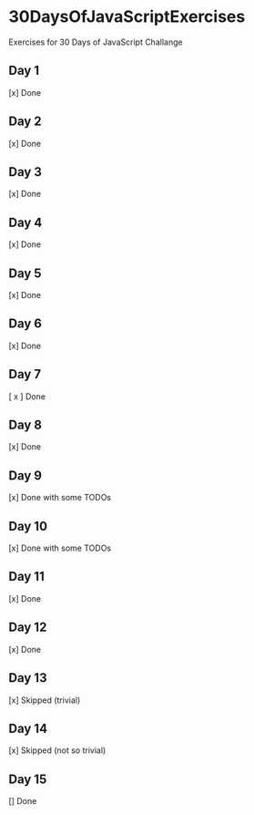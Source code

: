 # 30DaysOfJavaScriptExercises
Exercises for 30 Days of JavaScript Challange
## Day 1

[x] Done

## Day 2

[x] Done

## Day 3

[x] Done

## Day 4

[x] Done

## Day 5

[x] Done

## Day 6

[x] Done

## Day 7

[ x ] Done

## Day 8

[x] Done

## Day 9

[x] Done with some TODOs

## Day 10

[x] Done with some TODOs

## Day 11

[x] Done

## Day 12

[x] Done

## Day 13

   [x] Skipped (trivial)

## Day 14

 [x] Skipped (not so trivial)

## Day 15

[] Done
